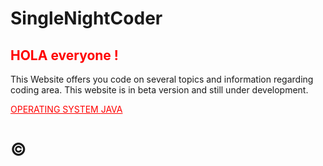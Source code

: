 # SingleNightCoder
<html>
    <head>
  <h2 style="color:#ff0000;">HOLA everyone !</h2>
This Website offers you code on several topics and information regarding coding area. 
This website is in beta version and still under development.

  </head>
    <body>
      <p><a href="file.html" style="color: #ff0000;">OPERATING SYSTEM      </a><a href="file.html" style="color: #ff0000;">JAVA</a></p>
    </body>

  </html>
  

# © 
